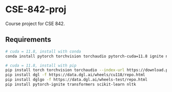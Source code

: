# CSE-842-proj
Course project for CSE 842.

## Requirements
<!-- [PyTorch](https://pytorch.org/get-started/locally/) [DGL](https://www.dgl.ai/pages/start.html) [PyTorch-Ignite](https://pytorch-ignite.ai/how-to-guides/01-installation/) [Transformer](https://huggingface.co/transformers/v4.2.2/installation.html) -->
```bash
# cuda = 11.8, install with conda
conda install pytorch torchvision torchaudio pytorch-cuda=11.8 ignite nltk scikit-learn dgl transformers -c pytorch -c nvidia -c dglteam/label/cu118 -c huggingface
```
```bash
# cuda = 11.8, install with pip
pip install torch torchvision torchaudio --index-url https://download.pytorch.org/whl/cu118
pip install dgl -f https://data.dgl.ai/wheels/cu118/repo.html
pip install dglgo -f https://data.dgl.ai/wheels-test/repo.html
pip install pytorch-ignite transformers scikit-learn nltk
```
